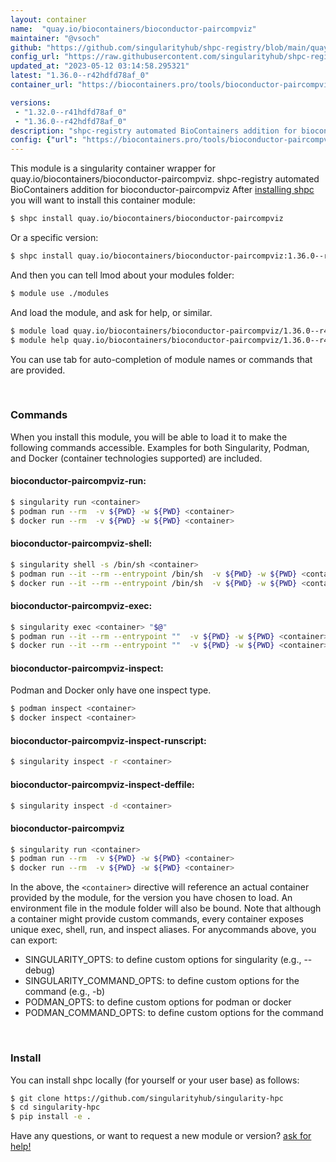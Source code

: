 ```yaml
---
layout: container
name:  "quay.io/biocontainers/bioconductor-paircompviz"
maintainer: "@vsoch"
github: "https://github.com/singularityhub/shpc-registry/blob/main/quay.io/biocontainers/bioconductor-paircompviz/container.yaml"
config_url: "https://raw.githubusercontent.com/singularityhub/shpc-registry/main/quay.io/biocontainers/bioconductor-paircompviz/container.yaml"
updated_at: "2023-05-12 03:14:58.295321"
latest: "1.36.0--r42hdfd78af_0"
container_url: "https://biocontainers.pro/tools/bioconductor-paircompviz"

versions:
 - "1.32.0--r41hdfd78af_0"
 - "1.36.0--r42hdfd78af_0"
description: "shpc-registry automated BioContainers addition for bioconductor-paircompviz"
config: {"url": "https://biocontainers.pro/tools/bioconductor-paircompviz", "maintainer": "@vsoch", "description": "shpc-registry automated BioContainers addition for bioconductor-paircompviz", "latest": {"1.36.0--r42hdfd78af_0": "sha256:6d7b311972ddd0f1c40033b6d4699468eb2efa5d790e803b28bcb53d3d2e11c8"}, "tags": {"1.32.0--r41hdfd78af_0": "sha256:6fbc26b645a1d0c47241bd06a0ea03577ed91693b1288bf0169c7324a764f1c5", "1.36.0--r42hdfd78af_0": "sha256:6d7b311972ddd0f1c40033b6d4699468eb2efa5d790e803b28bcb53d3d2e11c8"}, "docker": "quay.io/biocontainers/bioconductor-paircompviz"}
---
```


This module is a singularity container wrapper for quay.io/biocontainers/bioconductor-paircompviz.
shpc-registry automated BioContainers addition for bioconductor-paircompviz
After [installing shpc](#install) you will want to install this container module:


```bash
$ shpc install quay.io/biocontainers/bioconductor-paircompviz
```

Or a specific version:

```bash
$ shpc install quay.io/biocontainers/bioconductor-paircompviz:1.36.0--r42hdfd78af_0
```

And then you can tell lmod about your modules folder:

```bash
$ module use ./modules
```

And load the module, and ask for help, or similar.

```bash
$ module load quay.io/biocontainers/bioconductor-paircompviz/1.36.0--r42hdfd78af_0
$ module help quay.io/biocontainers/bioconductor-paircompviz/1.36.0--r42hdfd78af_0
```

You can use tab for auto-completion of module names or commands that are provided.

<br>

### Commands

When you install this module, you will be able to load it to make the following commands accessible.
Examples for both Singularity, Podman, and Docker (container technologies supported) are included.

#### bioconductor-paircompviz-run:

```bash
$ singularity run <container>
$ podman run --rm  -v ${PWD} -w ${PWD} <container>
$ docker run --rm  -v ${PWD} -w ${PWD} <container>
```

#### bioconductor-paircompviz-shell:

```bash
$ singularity shell -s /bin/sh <container>
$ podman run --it --rm --entrypoint /bin/sh  -v ${PWD} -w ${PWD} <container>
$ docker run --it --rm --entrypoint /bin/sh  -v ${PWD} -w ${PWD} <container>
```

#### bioconductor-paircompviz-exec:

```bash
$ singularity exec <container> "$@"
$ podman run --it --rm --entrypoint ""  -v ${PWD} -w ${PWD} <container> "$@"
$ docker run --it --rm --entrypoint ""  -v ${PWD} -w ${PWD} <container> "$@"
```

#### bioconductor-paircompviz-inspect:

Podman and Docker only have one inspect type.

```bash
$ podman inspect <container>
$ docker inspect <container>
```

#### bioconductor-paircompviz-inspect-runscript:

```bash
$ singularity inspect -r <container>
```

#### bioconductor-paircompviz-inspect-deffile:

```bash
$ singularity inspect -d <container>
```



#### bioconductor-paircompviz

```bash
$ singularity run <container>
$ podman run --rm  -v ${PWD} -w ${PWD} <container>
$ docker run --rm  -v ${PWD} -w ${PWD} <container>
```


In the above, the `<container>` directive will reference an actual container provided
by the module, for the version you have chosen to load. An environment file in the
module folder will also be bound. Note that although a container
might provide custom commands, every container exposes unique exec, shell, run, and
inspect aliases. For anycommands above, you can export:

 - SINGULARITY_OPTS: to define custom options for singularity (e.g., --debug)
 - SINGULARITY_COMMAND_OPTS: to define custom options for the command (e.g., -b)
 - PODMAN_OPTS: to define custom options for podman or docker
 - PODMAN_COMMAND_OPTS: to define custom options for the command

<br>

### Install

You can install shpc locally (for yourself or your user base) as follows:

```bash
$ git clone https://github.com/singularityhub/singularity-hpc
$ cd singularity-hpc
$ pip install -e .
```

Have any questions, or want to request a new module or version? [ask for help!](https://github.com/singularityhub/singularity-hpc/issues)